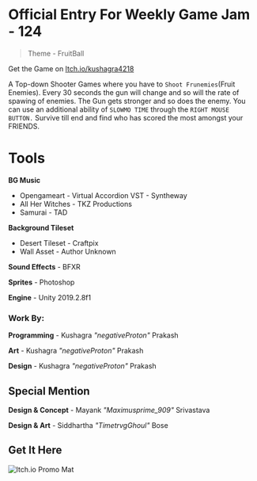 # Official Entry For Weekly Game Jam - 124
> Theme - FruitBall

Get the Game on [Itch.io/kushagra4218](https://kushagra4218.itch.io/fruitball-mayhem)

A Top-down Shooter Games where you have to `Shoot Frunemies`(Fruit Enemies). Every 30 seconds the gun will change and so will the rate of spawing of enemies. The Gun gets stronger and so does the enemy. You can use an additional ability of `SLOWMO TIME` through the `RIGHT MOUSE BUTTON.` Survive till end and find who has scored the most amongst your FRIENDS.

# Tools

**BG Music** 
- Opengameart - Virtual Accordion VST - Syntheway
- All Her Witches - TKZ Productions
- Samurai - TAD

**Background Tileset**
- Desert Tileset - Craftpix
- Wall Asset - Author Unknown

**Sound Effects** - BFXR

**Sprites** - Photoshop

**Engine** - Unity 2019.2.8f1

### Work By:

**Programming** - Kushagra *"negativeProton"* Prakash

**Art** - Kushagra *"negativeProton"* Prakash

**Design** - Kushagra *"negativeProton"* Prakash

## Special Mention
**Design & Concept** - Mayank *"Maximusprime_909"* Srivastava

**Design & Art** - Siddhartha *"TimetrvgGhoul"* Bose

## Get It Here
![Itch.io Promo Mat](https://i.imgur.com/m2ulUJ6.png)
